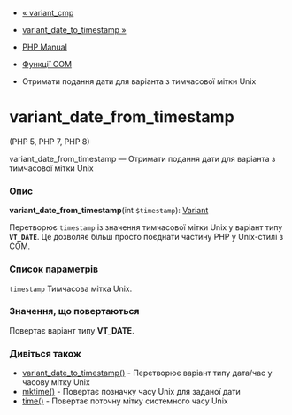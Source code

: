 - [« variant_cmp](function.variant-cmp.md)
- [variant_date_to_timestamp
»](function.variant-date-to-timestamp.md)

- [PHP Manual](index.md)
- [Функції COM](ref.com.md)
- Отримати подання дати для варіанта з тимчасової мітки Unix

# variant_date_from_timestamp

(PHP 5, PHP 7, PHP 8)

variant_date_from_timestamp — Отримати подання дати для варіанта
з тимчасової мітки Unix

### Опис

**variant_date_from_timestamp**(int `$timestamp`):
[Variant](class.variant.md)

Перетворює `timestamp` із значення тимчасової мітки Unix у варіант типу
**`VT_DATE`**. Це дозволяє більш просто поєднати частину PHP у
Unix-стилі з COM.

### Список параметрів

`timestamp`
Тимчасова мітка Unix.

### Значення, що повертаються

Повертає варіант типу **VT_DATE**.

### Дивіться також

- [variant_date_to_timestamp()](function.variant-date-to-timestamp.md) -
Перетворює варіант типу дата/час у часову мітку Unix
- [mktime()](function.mktime.md) - Повертає позначку часу Unix для
заданої дати
- [time()](function.time.md) - Повертає поточну мітку системного
часу Unix
